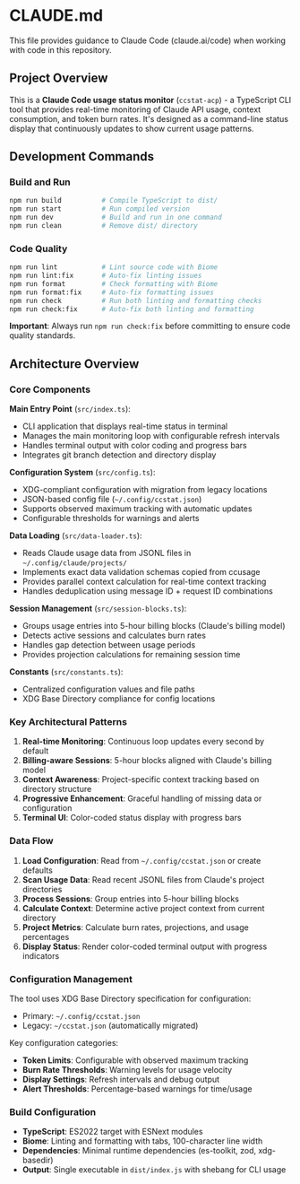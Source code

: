 # CLAUDE.md

This file provides guidance to Claude Code (claude.ai/code) when working with code in this repository.

## Project Overview

This is a **Claude Code usage status monitor** (`ccstat-acp`) - a TypeScript CLI tool that provides real-time monitoring of Claude API usage, context consumption, and token burn rates. It's designed as a command-line status display that continuously updates to show current usage patterns.

## Development Commands

### Build and Run
```bash
npm run build          # Compile TypeScript to dist/
npm run start          # Run compiled version
npm run dev            # Build and run in one command
npm run clean          # Remove dist/ directory
```

### Code Quality
```bash
npm run lint           # Lint source code with Biome
npm run lint:fix       # Auto-fix linting issues
npm run format         # Check formatting with Biome  
npm run format:fix     # Auto-fix formatting issues
npm run check          # Run both linting and formatting checks
npm run check:fix      # Auto-fix both linting and formatting
```

**Important**: Always run `npm run check:fix` before committing to ensure code quality standards.

## Architecture Overview

### Core Components

**Main Entry Point** (`src/index.ts`):
- CLI application that displays real-time status in terminal
- Manages the main monitoring loop with configurable refresh intervals
- Handles terminal output with color coding and progress bars
- Integrates git branch detection and directory display

**Configuration System** (`src/config.ts`):
- XDG-compliant configuration with migration from legacy locations
- JSON-based config file (`~/.config/ccstat.json`)
- Supports observed maximum tracking with automatic updates
- Configurable thresholds for warnings and alerts

**Data Loading** (`src/data-loader.ts`):
- Reads Claude usage data from JSONL files in `~/.config/claude/projects/`
- Implements exact data validation schemas copied from ccusage
- Provides parallel context calculation for real-time context tracking
- Handles deduplication using message ID + request ID combinations

**Session Management** (`src/session-blocks.ts`):
- Groups usage entries into 5-hour billing blocks (Claude's billing model)
- Detects active sessions and calculates burn rates
- Handles gap detection between usage periods
- Provides projection calculations for remaining session time

**Constants** (`src/constants.ts`):
- Centralized configuration values and file paths
- XDG Base Directory compliance for config locations

### Key Architectural Patterns

1. **Real-time Monitoring**: Continuous loop updates every second by default
2. **Billing-aware Sessions**: 5-hour blocks aligned with Claude's billing model
3. **Context Awareness**: Project-specific context tracking based on directory structure
4. **Progressive Enhancement**: Graceful handling of missing data or configuration
5. **Terminal UI**: Color-coded status display with progress bars

### Data Flow

1. **Load Configuration**: Read from `~/.config/ccstat.json` or create defaults
2. **Scan Usage Data**: Read recent JSONL files from Claude's project directories  
3. **Process Sessions**: Group entries into 5-hour billing blocks
4. **Calculate Context**: Determine active project context from current directory
5. **Project Metrics**: Calculate burn rates, projections, and usage percentages
6. **Display Status**: Render color-coded terminal output with progress indicators

### Configuration Management

The tool uses XDG Base Directory specification for configuration:
- Primary: `~/.config/ccstat.json`
- Legacy: `~/ccstat.json` (automatically migrated)

Key configuration categories:
- **Token Limits**: Configurable with observed maximum tracking
- **Burn Rate Thresholds**: Warning levels for usage velocity
- **Display Settings**: Refresh intervals and debug output
- **Alert Thresholds**: Percentage-based warnings for time/usage

### Build Configuration

- **TypeScript**: ES2022 target with ESNext modules
- **Biome**: Linting and formatting with tabs, 100-character line width
- **Dependencies**: Minimal runtime dependencies (es-toolkit, zod, xdg-basedir)
- **Output**: Single executable in `dist/index.js` with shebang for CLI usage